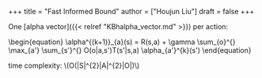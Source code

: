 +++
title = "Fast Informed Bound"
author = ["Houjun Liu"]
draft = false
+++

One [alpha vector]({{< relref "KBhalpha_vector.md" >}}) per action:

\begin{equation}
\alpha^{(k+1)}\_{a}(s) = R(s,a) + \gamma \sum\_{o}^{} \max\_{a'} \sum\_{s'}^{} O(o|a,s')T(s'|s,a) \alpha\_{a'}^{k}(s')
\end{equation}

time complexity:  \\(O(|S|^{2}|A|^{2}|O|)\\)
